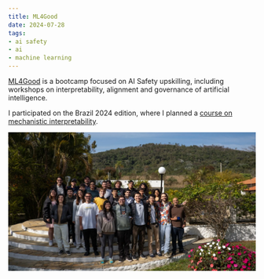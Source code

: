 ```yaml
---
title: ML4Good
date: 2024-07-28
tags:
- ai safety
- ai
- machine learning
---
```


[ML4Good](https://ml4good.org) is a bootcamp focused on AI Safety upskilling, including workshops on interpretability, alignment and governance of artificial intelligence.

<!--more-->

I participated on the Brazil 2024 edition, where I planned a [course on mechanistic interpretability](https://impact-rio.github.io/mech-interp-course).


![Photo of the participants](photo.webp "Photo of the participants (including me :cat:)")
